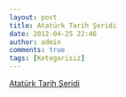 ```yaml
---
layout: post
title: Atatürk Tarih Şeridi
date: 2012-04-25 22:46
author: admin
comments: true
tags: [Ketegorisiz]
---
```

<a href="http://egitimvaktim.com/dosyalar/2012/04/Ataturk_tarih_seridi.xls">Atatürk Tarih Şeridi</a>
